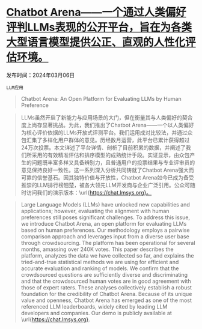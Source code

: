 # [Chatbot Arena——一个通过人类偏好评判LLMs表现的公开平台，旨在为各类大型语言模型提供公正、直观的人性化评估环境。](https://arxiv.org/abs/2403.04132)

发布时间：2024年03月06日

`LLM应用`

> Chatbot Arena: An Open Platform for Evaluating LLMs by Human Preference

> LLMs虽然开启了新能力与应用场景的大门，但在衡量其与人类偏好的契合度上尚存显著挑战。为此，我们推出了Chatbot Arena——一个以人类偏好为核心评价依据的LLMs开放式评测平台。我们运用成对比较法，并通过众包汇集了多样化用户群体的意见。历经数月运营，此平台已累计获得超过24万次投票。本文详述了平台详情、剖析了目前积累的数据，并阐述了我们所采用的有效精准评估和排序模型的成熟统计手段。实证显示，由众包产生的问题既丰富多样又具备辨别力，且普通用户的投票结果与专业评审员的意见保持良好一致性。这一系列深入分析共同铸就了Chatbot Arena强大而可靠的信誉基石。因其独特价值与开放性，Chatbot Arena如今已成为备受推崇的LLM排行榜翘楚，被各大领先LLM开发商与企业广泛引用。公众可随时访问我们的演示版本：\url{https://chat.lmsys.org}。

> Large Language Models (LLMs) have unlocked new capabilities and applications; however, evaluating the alignment with human preferences still poses significant challenges. To address this issue, we introduce Chatbot Arena, an open platform for evaluating LLMs based on human preferences. Our methodology employs a pairwise comparison approach and leverages input from a diverse user base through crowdsourcing. The platform has been operational for several months, amassing over 240K votes. This paper describes the platform, analyzes the data we have collected so far, and explains the tried-and-true statistical methods we are using for efficient and accurate evaluation and ranking of models. We confirm that the crowdsourced questions are sufficiently diverse and discriminating and that the crowdsourced human votes are in good agreement with those of expert raters. These analyses collectively establish a robust foundation for the credibility of Chatbot Arena. Because of its unique value and openness, Chatbot Arena has emerged as one of the most referenced LLM leaderboards, widely cited by leading LLM developers and companies. Our demo is publicly available at \url{https://chat.lmsys.org}.